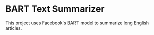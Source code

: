 # BART Text Summarizer 

This project uses Facebook's BART model to summarize long English articles.
